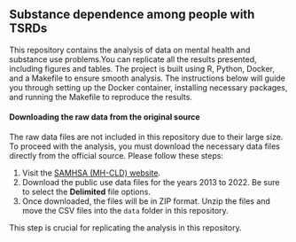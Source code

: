 

## Substance dependence among people with TSRDs

This repository contains the analysis of data on mental health and substance 
use problems.You can replicate all the results presented, including figures and 
tables. The project is built using R, Python, Docker, and a Makefile to ensure 
smooth analysis. The instructions below will guide you through setting up the 
Docker container, installing necessary packages, and running the Makefile to 
reproduce the results.

#### Downloading the raw data from the original source

The raw data files are not included in this repository due to their large size. 
To proceed with the analysis, you must download the necessary data files 
directly from the official source. Please follow these steps:

1. Visit the [SAMHSA (MH-CLD) website](https://www.samhsa.gov/data/data-we-collect/mh-cld/datafiles).
2. Download the public use data files for the years 2013 to 2022. Be sure to 
select the **Delimited** file options.
3. Once downloaded, the files will be in ZIP format. Unzip the files and move 
the CSV files into the `data` folder in this repository.

This step is crucial for replicating the analysis in this repository.











